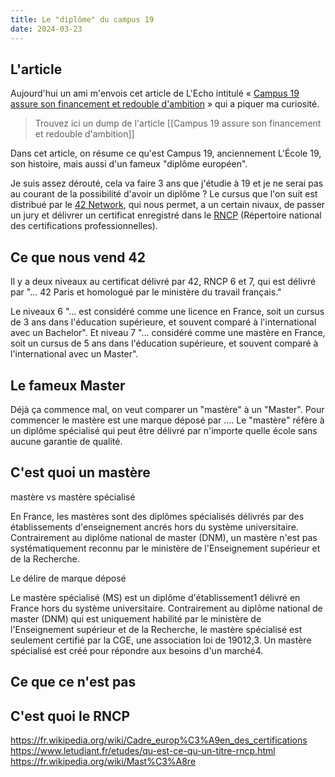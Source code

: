 ```yaml
---
title: Le "diplôme" du campus 19
date: 2024-03-23
---
```

## L'article

Aujourd'hui un ami m'envois cet article de L'Echo intitulé « [Campus 19 assure son financement et redouble d'ambition](https://www.lecho.be/entreprises/tech-science/campus-19-assure-son-financement-et-redouble-d-ambition/10535322.html) » qui a piquer ma curiosité.

> Trouvez ici un dump de l'article [[Campus 19 assure son financement et redouble d'ambition]]

Dans cet article, on résume ce qu'est Campus 19, anciennement L'École 19, son histoire, mais aussi d'un fameux "diplôme européen".

Je suis assez dérouté, cela va faire 3 ans que j'étudie à 19 et je ne serai pas au courant de la possibilité d'avoir un diplôme ?
Le cursus que l'on suit est distribué par le [42 Network](https://www.42network.org/), qui nous permet, a un certain nivaux, de passer un jury et délivrer un certificat enregistré dans le [RNCP](https://www.francecompetences.fr/) (Répertoire national des certifications professionnelles).

## Ce que nous vend 42
Il y a deux niveaux au certificat délivré par 42, RNCP 6 et 7, qui est délivré par "... 42 Paris et homologué par le ministère du travail français."

Le niveaux 6 "... est considéré comme une licence en France, soit un cursus de 3 ans dans l'éducation supérieure, et souvent comparé à l'international avec un Bachelor".
Et niveau 7 "... considéré comme une mastère en France, soit un cursus de 5 ans dans l'éducation supérieure, et souvent comparé à l'international avec un Master".

## Le fameux Master

Déjà ça commence mal, on veut comparer un "mastère" à un "Master".
Pour commencer le mastère est une marque déposé par ....
Le "mastère" réfère à un diplôme spécialisé qui peut être délivré par n'importe quelle école sans aucune garantie de qualité.

## C'est quoi un mastère

mastère vs mastère spécialisé

En France, les mastères sont des diplômes spécialisés délivrés par des établissements d'enseignement ancrés hors du système universitaire. Contrairement au diplôme national de master (DNM), un mastère n'est pas systématiquement reconnu par le ministère de l'Enseignement supérieur et de la Recherche.

Le délire de marque déposé 

Le mastère spécialisé (MS) est un diplôme d'établissement1 délivré en France hors du système universitaire. Contrairement au diplôme national de master (DNM) qui est uniquement habilité par le ministère de l'Enseignement supérieur et de la Recherche, le mastère spécialisé est seulement certifié par la CGE, une association loi de 19012,3. Un mastère spécialisé est créé pour répondre aux besoins d'un marché4.

## Ce que ce n'est pas 

## C'est quoi le RNCP


https://fr.wikipedia.org/wiki/Cadre_europ%C3%A9en_des_certifications
https://www.letudiant.fr/etudes/qu-est-ce-qu-un-titre-rncp.html
https://fr.wikipedia.org/wiki/Mast%C3%A8re